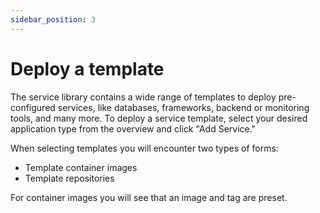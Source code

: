 ```yaml
---
sidebar_position: 3
---
```


# Deploy a template

The service library contains a wide range of templates to deploy pre-configured services, like databases, frameworks, backend or monitoring tools, and many more. To deploy a service template, select your desired application type from the overview and click "Add Service."

When selecting templates you will encounter two types of forms:
- Template container images
- Template repositories

For container images you will see that an image and tag are preset. 